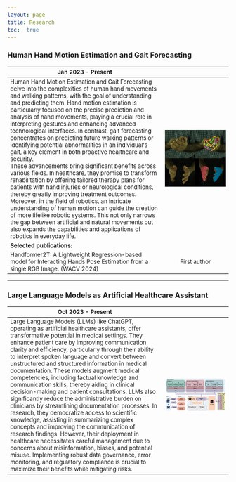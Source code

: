 ```yaml
---
layout: page
title: Research
toc:  true
---
```


<style scoped>
table {
  font-size: 13px;
}
</style>

<style>
table th:first-of-type {
    width: 70%;
}
table th:nth-of-type(2) {
    width: 30%;
}
</style>

### Human Hand Motion Estimation and Gait Forecasting 

| Jan 2023 - Present       | &nbsp;         |
| ---- |:---------------:|
| Human Hand Motion Estimation and Gait Forecasting delve into the complexities of human hand movements and walking patterns, with the goal of understanding and predicting them. Hand motion estimation is particularly focused on the precise prediction and analysis of hand movements, playing a crucial role in interpreting gestures and enhancing advanced technological interfaces. In contrast, gait forecasting concentrates on predicting future walking patterns or identifying potential abnormalities in an individual's gait, a key element in both proactive healthcare and security.<br> These advancements bring significant benefits across various fields. In healthcare, they promise to transform rehabilitation by offering tailored therapy plans for patients with hand injuries or neurological conditions, thereby greatly improving treatment outcomes. Moreover, in the field of robotics, an intricate understanding of human motion can guide the creation of more lifelike robotic systems. This not only narrows the gap between artificial and natural movements but also expands the capabilities and applications of robotics in everyday life.    |   ![R1](pubimages/R1.jpg)     |
| **Selected publications:**        | &nbsp;         |
| Handformer2T: A Lightweight Regression-based model for Interacting Hands Pose Estimation from a single RGB Image. (WACV 2024)        | First author  |

---

### Large Language Models as Artificial Healthcare Assistant

| Oct 2023 - Present        | &nbsp;         |
| ---- |:---------------:|
| Large Language Models (LLMs) like ChatGPT, operating as artificial healthcare assistants, offer transformative potential in medical settings. They enhance patient care by improving communication clarity and efficiency, particularly through their ability to interpret spoken language and convert between unstructured and structured information in medical documentation. These models augment medical competencies, including factual knowledge and communication skills, thereby aiding in clinical decision-making and patient consultations. LLMs also significantly reduce the administrative burden on clinicians by streamlining documentation processes. In research, they democratize access to scientific knowledge, assisting in summarizing complex concepts and improving the communication of research findings. However, their deployment in healthcare necessitates careful management due to concerns about misinformation, biases, and potential misuse. Implementing robust data governance, error monitoring, and regulatory compliance is crucial to maximize their benefits while mitigating risks.   |   ![R2](pubimages/R2.jpg)     |
